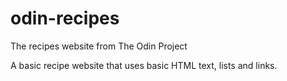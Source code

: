 # odin-recipes
The recipes website from The Odin Project

A basic recipe website that uses basic HTML text, lists and links.